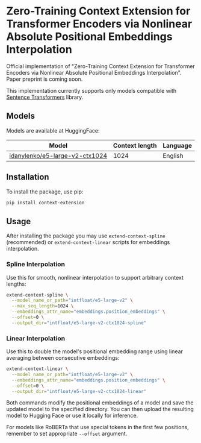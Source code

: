 # Zero-Training Context Extension for Transformer Encoders via Nonlinear Absolute Positional Embeddings Interpolation

Official implementation of "Zero-Training Context Extension for Transformer Encoders via Nonlinear Absolute Positional Embeddings Interpolation". Paper preprint is coming soon.

This implementation currently supports only models compatible with [Sentence Transformers](https://www.sbert.net/) library.

## Models

Models are available at HuggingFace:

| Model                                                                                   | Context length | Language |
| --------------------------------------------------------------------------------------- | -------------- | -------- |
| [idanylenko/e5-large-v2-ctx1024](https://huggingface.co/idanylenko/e5-large-v2-ctx1024) | 1024           | English  |

## Installation

To install the package, use pip:

```bash
pip install context-extension
```

## Usage

After installing the package you may use `extend-context-spline` (recommended) or `extend-context-linear` scripts for embeddings interpolation.

### Spline Interpolation

Use this for smooth, nonlinear interpolation to support arbitrary context lengths:

```bash
extend-context-spline \
  --model_name_or_path="intfloat/e5-large-v2" \
  --max_seq_length=1024 \
  --embeddings_attr_name="embeddings.position_embeddings" \
  --offset=0 \
  --output_dir="intfloat/e5-large-v2-ctx1024-spline"
```

### Linear Interpolation

Use this to double the model's positional embedding range using linear averaging between consecutive embeddings:

```bash
extend-context-linear \
  --model_name_or_path="intfloat/e5-large-v2" \
  --embeddings_attr_name="embeddings.position_embeddings" \
  --offset=0 \
  --output_dir="intfloat/e5-large-v2-ctx1024-linear"
```

Both commands modify the positional embeddings of a model and save the updated model to the specified directory. You can then upload the resulting model to Hugging Face or use it locally for inference.

For models like RoBERTa that use special tokens in the first few positions, remember to set appropriate `--offset` argument.
